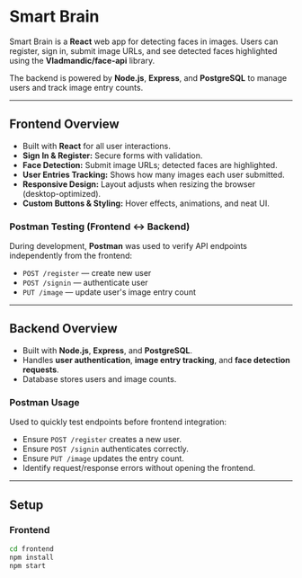 # Smart Brain

Smart Brain is a **React** web app for detecting faces in images. Users can register, sign in, submit image URLs, and see detected faces highlighted using the **Vladmandic/face-api** library.  

The backend is powered by **Node.js**, **Express**, and **PostgreSQL** to manage users and track image entry counts.  

---

## Frontend Overview

- Built with **React** for all user interactions.  
- **Sign In & Register:** Secure forms with validation.  
- **Face Detection:** Submit image URLs; detected faces are highlighted.  
- **User Entries Tracking:** Shows how many images each user submitted.  
- **Responsive Design:** Layout adjusts when resizing the browser (desktop-optimized).  
- **Custom Buttons & Styling:** Hover effects, animations, and neat UI.

### Postman Testing (Frontend ↔ Backend)

During development, **Postman** was used to verify API endpoints independently from the frontend:

- `POST /register` — create new user  
- `POST /signin` — authenticate user  
- `PUT /image` — update user's image entry count  

---

## Backend Overview

- Built with **Node.js**, **Express**, and **PostgreSQL**.  
- Handles **user authentication**, **image entry tracking**, and **face detection requests**.  
- Database stores users and image counts.  

### Postman Usage

Used to quickly test endpoints before frontend integration:

- Ensure `POST /register` creates a new user.  
- Ensure `POST /signin` authenticates correctly.  
- Ensure `PUT /image` updates the entry count.  
- Identify request/response errors without opening the frontend.  

---

## Setup

### Frontend

```bash
cd frontend
npm install
npm start
